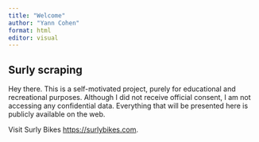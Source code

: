 ```yaml
---
title: "Welcome"
author: "Yann Cohen"
format: html
editor: visual
---
```


## Surly scraping

Hey there. This is a self-motivated project, purely for educational and recreational purposes.
Although I did not receive official consent, I am not accessing any confidential data.
Everything that will be presented here is publicly available on the web.

Visit Surly Bikes
<https://surlybikes.com>.


